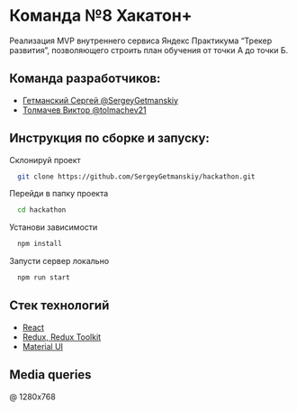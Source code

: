 
# Команда №8 Хакатон+ 

Реализация MVP внутреннего сервиса Яндекс Практикума “Трекер развития”, позволяющего строить план обучения от точки А до точки Б.


## Команда разработчиков:

- [Гетманский Сергей @SergeyGetmanskiy](https://github.com/SergeyGetmanskiy)
- [Толмачев Виктор @tolmachev21 ](https://github.com/tolmachev21)


## Инструкция по сборке и запуску:

Склонируй проект

```bash
  git clone https://github.com/SergeyGetmanskiy/hackathon.git
```

Перейди в папку проекта

```bash
  cd hackathon
```

Установи зависимости

```bash
  npm install
```

Запусти сервер локально

```bash
  npm run start
```


## Стек технологий

- [React](https://react.dev/)
- [Redux, Redux Toolkit ](https://redux.js.org/)
- [Material UI ](https://mui.com/material-ui/getting-started/)






## Media queries

@ 1280x768

